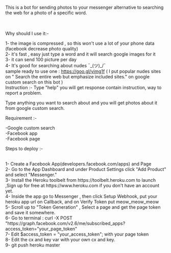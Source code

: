 
This is a bot for sending photos to your messenger alternative to searching the web for a photo of a specific word.<br /><br /><br />

Why should I use it:- <br />

1- the image is compressed , so this won't use a lot of your phone data
(facebook decrease photo quality)
<br />
2- it's fast , easy just type a word and it will search google images for it
<br />
3- it can send 100 picture per day
<br />
4- It's good for searching about nudes ¯\_(ツ)_/¯
<br />
sample ready to use one : https://goo.gl/yimg1f   ( I put popular nudes sites on " Search the entire web but emphasize included sites." on google custom search on this bot )
<br />
Instruction :-
Type "help" you will get response contain instruction, way to report a problem.<br />

Type anything you want to search about and you will get photos about it from google custom search.
<br />

Requirement :-<br />

-Google custom search <br />
-Facebook app<br />
-Facebook page<br />

Steps to deploy :-

<br />
1-  Create a Facebook App(developers.facebook.com/apps) and Page
<br />
2- Go to the App Dashboard and under Product Settings click "Add Product" and select "Messenger."
<br />
3- Install the Heroku toolbelt from https://toolbelt.heroku.com to launch ,Sign up for free at https://www.heroku.com if you don't have an account yet.
<br />
4- Inside the app go to Messenger , then click Setup Webhook, put your heroku app url on Callback, and on Verify Token put meow_meow_meow
<br />
5- Scroll up to "Token Generation" , Select a page  and get the page token and save it somewhere.
<br />
6- Go to terminal  :
curl -X POST "https://graph.facebook.com/v2.6/me/subscribed_apps?access_token="your_page_token"
<br />
7- Edit  $access_token     = "your_access_token";    with your page token
<br />
8- Edit the cx and key var with your own cx and key.
<br />
9-  git push heroku master 

